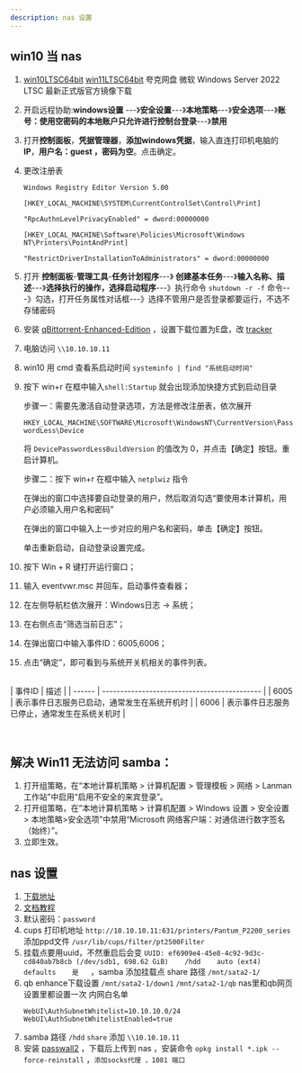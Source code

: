```yaml
---
description: nas 设置
---
```

## win10 当 nas

1. [win10LTSC64bit](magnet:?xt=urn:btih:366ADAA52FB3639B17D73718DD5F9E3EE9477B40&dn=SW_DVD9_WIN_ENT_LTSC_2021_64BIT_ChnSimp_MLF_X22-84402.ISO&xl=5044211712) [win11LTSC64bit](magnet:?xt=urn:btih:b84e74c1dbcc88a02c5b24a6f84383f353a2e1dd&dn=zh-cn_windows_11_enterprise_ltsc_2024_x64_dvd_cff9cd2d.iso&xl=5287520256) 夸克网盘 微软 Windows Server 2022 LTSC 最新正式版官方镜像下载
2. 开启远程协助:**windows设置** ---》**安全设置**---》**本地策略**---》**安全选项**---》**账号：使用空密码的本地账户只允许进行控制台登录**---》**禁用**
3. 打开**控制面板**，**凭据管理器**，**添加windows凭据**，输入直连打印机电脑的**IP**，**用户名：guest ，密码为空**。点击确定。
4. 更改注册表
   ```text
   Windows Registry Editor Version 5.00
   
   [HKEY_LOCAL_MACHINE\SYSTEM\CurrentControlSet\Control\Print]
   
   "RpcAuthnLevelPrivacyEnabled" = dword:00000000
   
   [HKEY_LOCAL_MACHINE\Software\Policies\Microsoft\Windows NT\Printers\PointAndPrint]
   
   "RestrictDriverInstallationToAdministrators" = dword:00000000
   ```
5. 打开 **控制面板**-**管理工具**-**任务计划程序**---》 **创建基本任务**---》**输入名称、描述**---》**选择执行的操作，选择启动程序**---》执行命令 `shutdown -r -f` 命令---》勾选，打开任务属性对话框---》选择不管用户是否登录都要运行，不选不存储密码
6. 安装 [qBittorrent-Enhanced-Edition](https://github.com/c0re100/qBittorrent-Enhanced-Edition/releases) ，设置下载位置为E盘，改 [tracker](https://cf.trackerslist.com/all.txt)
7. 电脑访问 `\\10.10.10.11`
8. win10 用 cmd 查看系启动时间 `systeminfo | find "系统启动时间"`
9. 按下 win+r 在框中输入`shell:Startup` 就会出现添加快捷方式到启动目录

   步骤一：需要先激活自动登录选项，方法是修改注册表，依次展开

   `HKEY_LOCAL_MACHINE\SOFTWARE\Microsoft\WindowsNT\CurrentVersion\PasswordLess\Device`

   将 `DevicePasswordLessBuildVersion` 的值改为 0，并点击【确定】按钮。重启计算机。

   步骤二：按下 win+r 在框中输入 `netplwiz` 指令

   在弹出的窗口中选择要自动登录的用户，然后取消勾选“要使用本计算机，用户必须输入用户名和密码”

   在弹出的窗口中输入上一步对应的用户名和密码，单击【确定】按钮。

   单击重新启动，自动登录设置完成。

10. 按下 Win + R 键打开运行窗口；

   1. 输入 eventvwr.msc 并回车，启动事件查看器；

   2. 在左侧导航栏依次展开：Windows日志 → 系统；
   3. 在右侧点击“筛选当前日志”；
   4. 在弹出窗口中输入事件ID：6005,6006；
   5. 点击“确定”，即可看到与系统开关机相关的事件列表。


​    
 | 事件ID | 描述                                         |
 | ------ | -------------------------------------------- |
 | 6005   | 表示事件日志服务已启动，通常发生在系统开机时 |
 | 6006   | 表示事件日志服务已停止，通常发生在系统关机时 |


​     




## 解决 Win11 无法访问 samba：

1. 打开组策略，在“本地计算机策略 > 计算机配置 > 管理模板 > 网络 > Lanman 工作站”中启用“启用不安全的来宾登录”。
2. 打开组策略，在”本地计算机策略 > 计算机配置 > Windows 设置 > 安全设置 > 本地策略>安全选项”中禁用“Microsoft 网络客户端：对通信进行数字签名（始终）”。
3. 立即生效。



## nas 设置

1. [下载地址](https://fw.koolcenter.com/iStoreNAS/x86_64_efi/)
2. [文档教程](https://doc.linkease.com/zh/guide/istoreos/)
3. 默认密码：`password`
4. cups 打印机地址 `http://10.10.10.11:631/printers/Pantum_P2200_series` 添加ppd文件 `/usr/lib/cups/filter/pt2500Filter`
5. 挂载点要用uuid，不然重启后会变 `UUID: ef6909e4-45e8-4c92-9d3c-cd840ab7b8cb (/dev/sdb1, 698.62 GiB)	/hdd	auto (ext4)	defaults	是	`，samba 添加挂载点 share 路径 `/mnt/sata2-1/`
6. qb enhance下载设置  `/mnt/sata2-1/down1` `/mnt/sata2-1/qb` nas里和qb网页设置里都设置一次 内网白名单
   ```text
   WebUI\AuthSubnetWhitelist=10.10.10.0/24
   WebUI\AuthSubnetWhitelistEnabled=true
   ```
7. samba 路径 `/hdd` `share` 添加 `\\10.10.10.11`
8. 安装 [passwall2](https://github.com/xiaorouji/openwrt-passwall2/releases) ，下载后上传到 nas ，安装命令 `opkg install *.ipk --force-reinstall` ，`添加socks代理 ，1081 端口`
